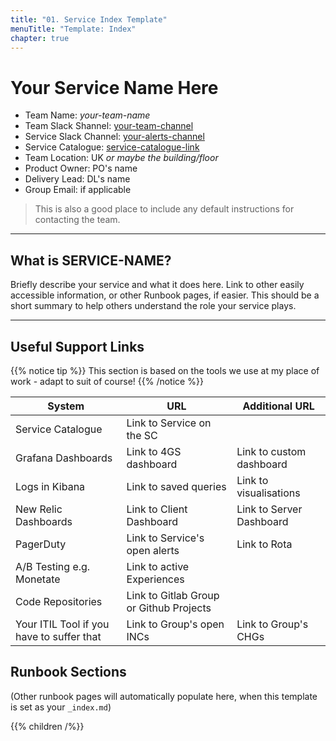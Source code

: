 ```yaml
---
title: "01. Service Index Template"
menuTitle: "Template: Index"
chapter: true
---
```


# Your Service Name Here

- Team Name: *your-team-name*
- Team Slack Shannel: [your-team-channel](https://link.to.team.slack.channel/)
- Service Slack Channel: [your-alerts-channel](https://link.to.service.slack.channel/)
- Service Catalogue: [service-catalogue-link](https://link.to.service.on.catalogue)
- Team Location: UK _or maybe the building/floor_
- Product Owner: PO's name
- Delivery Lead: DL's name
- Group Email: if applicable

> This is also a good place to include any default instructions for contacting the team.

---

## What is SERVICE-NAME?

Briefly describe your service and what it does here. Link to other easily accessible information, or other Runbook pages, if easier. This should be a short summary to help others understand the role your service plays.

---

## Useful Support Links

{{% notice tip %}}
This section is based on the tools we use at my place of work - adapt to suit of course!
{{% /notice %}}

| System | URL | Additional URL |
| --- | --- | --- |
| Service Catalogue | Link to Service on the SC | |
| Grafana Dashboards | Link to 4GS dashboard | Link to custom dashboard |
| Logs in Kibana | Link to saved queries | Link to visualisations |
| New Relic Dashboards | Link to Client Dashboard | Link to Server Dashboard |
| PagerDuty | Link to Service's open alerts | Link to Rota |
| A/B Testing e.g. Monetate | Link to active Experiences | |
| Code Repositories | Link to Gitlab Group or Github Projects | |
| Your ITIL Tool if you have to suffer that | Link to Group's open INCs | Link to Group's CHGs |

## Runbook Sections

(Other runbook pages will automatically populate here, when this template is set as your `_index.md`)

{{% children /%}}
